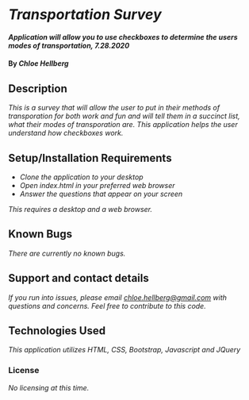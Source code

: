 # _Transportation Survey_

#### _Application will allow you to use checkboxes to determine the users modes of transportation, 7.28.2020_

#### By _**Chloe Hellberg**_

## Description

_This is a survey that will allow the user to put in their methods of transporation for both work and fun and will tell them in a succinct list, what their modes of transporation are. This application helps the user understand how checkboxes work._

## Setup/Installation Requirements

* _Clone the application to your desktop_
* _Open index.html in your preferred web browser_
* _Answer the questions that appear on your screen_

_This requires a desktop and a web browser._


## Known Bugs

_There are currently no known bugs._

## Support and contact details

_If you run into issues, please email chloe.hellberg@gmail.com with questions and concerns. Feel free to contribute to this code._

## Technologies Used

_This application utilizes HTML, CSS, Bootstrap, Javascript and JQuery_

### License

_No licensing at this time._
